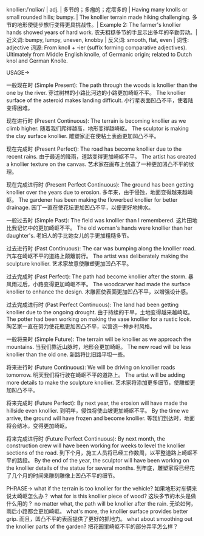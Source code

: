 knollier:/ˈnɒliər/ | adj. | 多节的；多瘤的；疙瘩多的 | Having many knolls or small rounded hills; bumpy. | The knollier terrain made hiking challenging.  多节的地形使徒步旅行变得更具挑战性。| Example 2: The farmer's knollier hands showed years of hard work. 农夫粗糙多节的手显示出多年的辛勤劳动。| 近义词: bumpy, lumpy, uneven, knobby | 反义词: smooth, flat, even | 词性: adjective
词源: From knoll + -ier (suffix forming comparative adjectives).  Ultimately from Middle English knolle, of Germanic origin; related to Dutch knol and German Knolle.

USAGE->

一般现在时 (Simple Present):
The path through the woods is knollier than the one by the river. 穿过树林的小路比河边的小路更加崎岖不平。
The knollier surface of the asteroid makes landing difficult. 小行星表面凹凸不平，使着陆变得困难。

现在进行时 (Present Continuous):
The terrain is becoming knollier as we climb higher.  随着我们爬得越高，地形变得越崎岖。
The sculptor is making the clay surface knollier. 雕塑家正在使粘土表面更加凹凸不平。

现在完成时 (Present Perfect):
The road has become knollier due to the recent rains.  由于最近的降雨，道路变得更加崎岖不平。
The artist has created a knollier texture on the canvas. 艺术家在画布上创造了一种更加凹凸不平的纹理。

现在完成进行时 (Present Perfect Continuous):
The ground has been getting knollier over the years due to erosion. 多年来，由于侵蚀，地面变得越来越崎岖。
The gardener has been making the flowerbed knollier for better drainage. 园丁一直在使花坛更加凹凸不平，以便更好地排水。

一般过去时 (Simple Past):
The field was knollier than I remembered. 这片田地比我记忆中的更加崎岖不平。
The old woman's hands were knollier than her daughter's. 老妇人的手比她女儿的手更加粗糙多节。

过去进行时 (Past Continuous):
The car was bumping along the knollier road. 汽车在崎岖不平的道路上颠簸前行。
The artist was deliberately making the sculpture knollier. 艺术家故意使雕塑更加凹凸不平。

过去完成时 (Past Perfect):
The path had become knollier after the storm.  暴风雨过后，小路变得更加崎岖不平。
The woodcarver had made the surface knollier to enhance the design. 木雕匠使表面更加凹凸不平，以增强设计感。

过去完成进行时 (Past Perfect Continuous):
The land had been getting knollier due to the ongoing drought. 由于持续的干旱，土地变得越来越崎岖。
The potter had been working on making the vase knollier for a rustic look. 陶艺家一直在努力使花瓶更加凹凸不平，以营造一种乡村风格。

一般将来时 (Simple Future):
The terrain will be knollier as we approach the mountains. 当我们靠近山脉时，地形会更加崎岖。
The new road will be less knollier than the old one. 新路将比旧路平坦一些。

将来进行时 (Future Continuous):
We will be driving on knollier roads tomorrow. 明天我们将行驶在崎岖不平的道路上。
The artist will be adding more details to make the sculpture knollier. 艺术家将添加更多细节，使雕塑更加凹凸不平。

将来完成时 (Future Perfect):
By next year, the erosion will have made the hillside even knollier. 到明年，侵蚀将使山坡更加崎岖不平。
By the time we arrive, the ground will have frozen and become knollier. 等我们到达时，地面将会结冰，变得更加崎岖。

将来完成进行时 (Future Perfect Continuous):
By next month, the construction crew will have been working for weeks to level the knollier sections of the road. 到下个月，施工人员将已经工作数周，以平整道路上崎岖不平的路段。
By the end of the year, the sculptor will have been working on the knollier details of the statue for several months. 到年底，雕塑家将已经花了几个月的时间来雕刻雕像上凹凸不平的细节。

PHRASE->
what if the terrain is too knollier for the vehicle? 如果地形对车辆来说太崎岖怎么办？
what for is this knollier piece of wood? 这块多节的木头是做什么用的？
no matter what, the path will be knollier after the rain. 无论如何，雨后小路都会更加崎岖。
what's more, the knollier surface provides better grip. 而且，凹凸不平的表面提供了更好的抓地力。
what about smoothing out the knollier parts of the garden? 把花园里崎岖不平的部分弄平怎么样？
